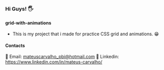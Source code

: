### Hi Guys! 🖐️
#### grid-with-animations
- This is my project that i made for practice CSS grid and animations. 😁

#### Contacts
📧 Email: mateuscarvalho_pbi@hotmail.com
👤 Linkedin: https://www.linkedin.com/in/mateus-carvalho/
